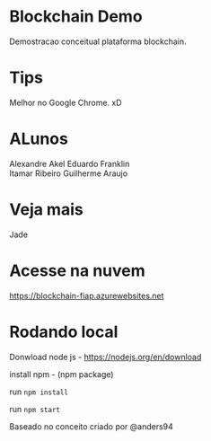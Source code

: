 # Blockchain Demo
Demostracao conceitual plataforma blockchain.

# Tips 
Melhor no Google Chrome. xD

# ALunos 
Alexandre Akel
Eduardo Franklin  
Itamar Ribeiro 
Guilherme Araujo

# Veja mais 
Jade 

# Acesse na nuvem
https://blockchain-fiap.azurewebsites.net



# Rodando local
Donwload node js - https://nodejs.org/en/download

install npm -  (npm package)


run `npm install`


run `npm start`

Baseado no conceito criado por @anders94
